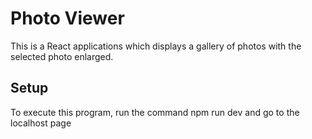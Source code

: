 # Photo Viewer

This is a React applications which displays a gallery of photos with the selected photo enlarged.

## Setup

To execute this program, run the command npm run dev and go to the localhost page
